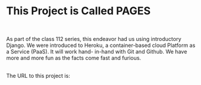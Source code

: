 <h1>This Project is Called PAGES</h1>
<br
<br>
<p>As part of the class 112 series, this endeavor had us using introductory Django.  We were 
introduced to Heroku, a container-based cloud Platform as a Service (PaaS).  It will work hand-
in-hand with Git and Github.  We have more and more fun as the facts come fast and furious.</p>
<br>
The URL to this project is:  <a href="https://pure-shelf-95596.herokuapp.com"></a>
